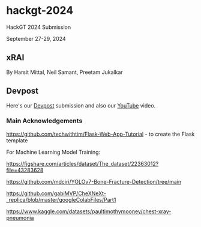 # hackgt-2024

HackGT 2024 Submission

September 27-29, 2024

## xRAI

By Harsit Mittal, Neil Samant, Preetam Jukalkar

## Devpost
Here's our [Devpost](https://devpost.com/software/xrai-qbj1xt) submission and also our [YouTube](https://youtu.be/vaZwQ-sLcaE) video.

### Main Acknowledgements

https://github.com/techwithtim/Flask-Web-App-Tutorial - to create the Flask template

For Machine Learning Model Training:

https://figshare.com/articles/dataset/The_dataset/22363012?file=43283628

https://github.com/mdciri/YOLOv7-Bone-Fracture-Detection/tree/main

https://github.com/gabiMVP/CheXNeXt-_replica/blob/master/googleColabFiles/Part1

https://www.kaggle.com/datasets/paultimothymooney/chest-xray-pneumonia
